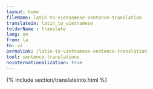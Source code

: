 ```yaml
---
layout: home
fileName: latin-to-vietnamese-sentence-translation
translatein: latin_to_vietnamese
folderName : translate
lang: en
from: la
to: vi
permalink: /latin-to-vietnamese-sentence-translation
tool: sentence-translations
nointernationalization: true
---
```

{% include section/translateinto.html %}
